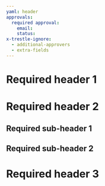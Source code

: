 ```yaml
---
yaml: header
approvals:
  required approval:
    email:
    status:
x-trestle-ignore:
  - additional-approvers
  - extra-fields
---
```


# Required header 1

# Required header 2

## Required sub-header 1

## Required sub-header 2

# Required header 3
